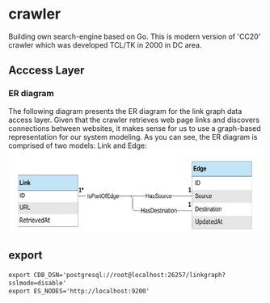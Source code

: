# crawler
Building own search-engine based on Go. This is modern version of 'CC20' crawler which was developed TCL/TK in 2000 in DC area.


## Acccess Layer

### ER diagram

The following diagram presents the ER diagram for the link graph data
access layer. Given that the crawler retrieves web page links and
discovers connections between websites, it makes sense for us to use a
graph-based representation for our system modeling. As you can see, the
ER diagram is comprised of two models: Link and Edge:
![ER diagram for the link graph data access layer](docs/er-diagram-link-edge.png)

## export

```shell
export CDB_DSN='postgresql://root@localhost:26257/linkgraph?sslmode=disable'
export ES_NODES='http://localhost:9200'
```
